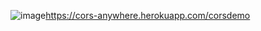 ![image](https://github.com/user-attachments/assets/035bdb09-c91f-4dc5-904a-459cd6a99c30)https://cors-anywhere.herokuapp.com/corsdemo
